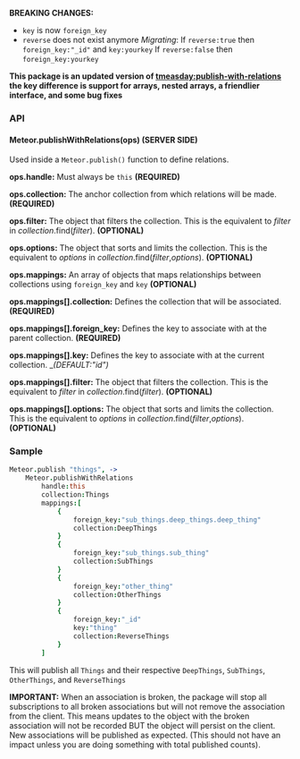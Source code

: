 __BREAKING CHANGES:__
* ```key``` is now ```foreign_key```
* ```reverse``` does not exist anymore
_Migrating_:
	If ```reverse:true``` then ```foreign_key:"_id"``` and ```key:yourkey```
	If ```reverse:false``` then ```foreign_key:yourkey```

__This package is an updated version of [tmeasday:publish-with-relations](https://atmospherejs.com/tmeasday/publish-with-relations) the key difference is support for arrays, nested arrays, a friendlier interface, and some bug fixes__

### API
#### Meteor.publishWithRelations(ops) (SERVER SIDE)
Used inside a ```Meteor.publish()``` function to define relations.

__ops.handle:__
  Must always be ```this``` __(REQUIRED)__

__ops.collection:__
	The anchor collection from which relations will be made. __(REQUIRED)__

__ops.filter:__
	The object that filters the collection. This is the equivalent to _filter_ in _collection_.find(_filter_).  __(OPTIONAL)__

__ops.options:__
	The object that sorts and limits the collection. This is the equivalent to _options_ in _collection_.find(_filter_,_options_). __(OPTIONAL)__

__ops.mappings:__
	An array of objects that maps relationships between collections using ```foreign_key``` and ```key``` __(OPTIONAL)__

__ops.mappings[].collection:__
	Defines the collection that will be associated. __(REQUIRED)__

__ops.mappings[].foreign_key:__
	Defines the key to associate with at the parent collection. __(REQUIRED)__

__ops.mappings[].key:__
	Defines the key to associate with at the current collection. __(DEFAULT:"_id")__

__ops.mappings[].filter:__
	The object that filters the collection. This is the equivalent to _filter_ in _collection_.find(_filter_).  __(OPTIONAL)__

__ops.mappings[].options:__
	The object that sorts and limits the collection. This is the equivalent to _options_ in _collection_.find(_filter_,_options_). __(OPTIONAL)__

### Sample
```coffeescript
Meteor.publish "things", ->
	Meteor.publishWithRelations
		handle:this
		collection:Things
		mappings:[
			{
				foreign_key:"sub_things.deep_things.deep_thing"
				collection:DeepThings
			}
			{
				foreign_key:"sub_things.sub_thing"
				collection:SubThings
			}
			{
				foreign_key:"other_thing"
				collection:OtherThings
			}
			{
				foreign_key:"_id"
				key:"thing"
				collection:ReverseThings
			}
		]
```

This will publish all ```Things``` and their respective ```DeepThings```, ```SubThings```, ```OtherThings```, and ```ReverseThings```

__IMPORTANT:__ When an association is broken, the package will stop all subscriptions to all broken associations but will not remove the association from the client. This means updates to the object with the broken association will not be recorded BUT the object will persist on the client. New associations will be published as expected. (This should not have an impact unless you are doing something with total published counts).


